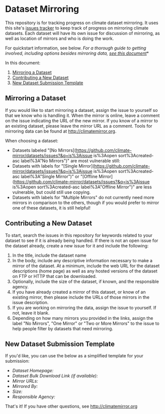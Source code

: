 # Dataset Mirroring
This repository is for tracking progress on climate dataset mirroring. It uses this site's [issues tracker](https://github.com/climate-mirror/datasets/issues?q=is%3Aissue+is%3Aopen+sort%3Aupdated-desc) to keep track of progress on mirroring climate datasets. Each dataset will have its own issue for discussion of mirroring, as well as location of mirrors and who is doing the work.

For quickstart information, see below. *For a thorough guide to getting involved, including options besides mirroring data, [see this document](https://github.com/climate-mirror/how-to-help)**

In this document:
 1. [Mirroring a Dataset](#mirroring-a-dataset)
 2. [Contributing a New Dataset](#contributing-a-new-dataset)
 3. [New Dataset Submission Template](#new-dataset-submission-template)
 
## Mirroring a Dataset
If you would like to start mirroring a dataset, assign the issue to yourself so that we know who is handling it. When the mirror is online, leave a comment on the issue indicating the URL of the new mirror. If you know of a mirror to an existing dataset, please leave the mirror URL as a comment. Tools for mirroring data can be found at http://climatemirror.org.

When choosing a dataset:
 * Datasets labeled "[No Mirrors](https://github.com/climate-mirror/datasets/issues?&q=is%3Aissue is%3Aopen sort%3Acreated-asc label%3A"No Mirrors")" are most vulnerable still: 
 * Datasets with labels for "[Single Mirror](https://github.com/climate-mirror/datasets/issues?&q=is%3Aissue is%3Aopen sort%3Acreated-asc label%3A"Single Mirror")" or "[Offline Mirror](https://github.com/climate-mirror/datasets/issues?&q=is%3Aissue is%3Aopen sort%3Acreated-asc label%3A"Offline Mirror")" are less vulnerable, but could still use copying.
 * Datasets with labels for "Multiple Mirrors" do not currently need more mirrors in comparison to the others, though if you would prefer to mirror one of these datasets, it is still helpful!


## Contributing a New Dataset
To start, search the issues in this repository for keywords related to your dataset to see if it is already being handled. If there is not an open issue for the dataset already, create a new issue for it and include the following:
 1. In the title, include the dataset name
 2. In the body, include any descriptive information necessary to make a mirror of the dataset. At a minimum, include the web URL for the dataset descriptions (home page) as well as any hosted versions of the dataset on FTP or HTTP that can be downloaded.
 3. Optionally, include the size of the dataset, if known, and the responsible agency.
 4. If you have already created a mirror of this dataset, or know of an existing mirror, then please include the URLs of those mirrors in the issue description.
 5. If you are working on mirroring the data, assign the issue to yourself. If not, leave it blank.
 6. Depending on how many mirrors you provided in the links, assign the label "No Mirrors", "One Mirror" or "Two or More Mirrors" to the issue to help people filter by datasets that need mirroring.

## New Dataset Submission Template
If you'd like, you can use the below as a simplified template for your submission:

 * _Dataset Homepage:_
 * _Dataset Bulk Download Link (if available):_
 * _Mirror URLs:_
 * _Mirrored By:_
 * _Size:_
 * _Responsible Agency:_

That's it! If you have other questions, see http://climatemirror.org
